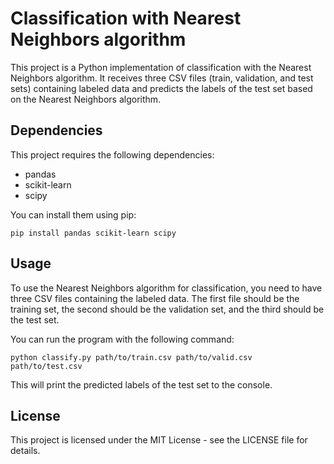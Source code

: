 # Classification with Nearest Neighbors algorithm

This project is a Python implementation of classification with the Nearest Neighbors algorithm. It receives three CSV files (train, validation, and test sets) containing labeled data and predicts the labels of the test set based on the Nearest Neighbors algorithm.

## Dependencies

This project requires the following dependencies:

- pandas
- scikit-learn
- scipy

You can install them using pip:

```
pip install pandas scikit-learn scipy
```

## Usage

To use the Nearest Neighbors algorithm for classification, you need to have three CSV files containing the labeled data. The first file should be the training set, the second should be the validation set, and the third should be the test set. 

You can run the program with the following command:

```
python classify.py path/to/train.csv path/to/valid.csv path/to/test.csv
```

This will print the predicted labels of the test set to the console.

## License

This project is licensed under the MIT License - see the LICENSE file for details.
